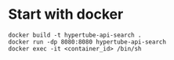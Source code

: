 # Start with docker

```
docker build -t hypertube-api-search .
docker run -dp 8080:8080 hypertube-api-search
docker exec -it <container_id> /bin/sh
```
